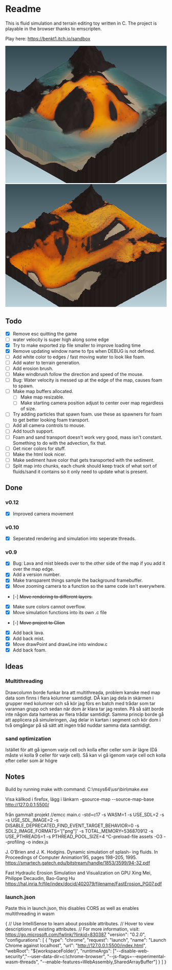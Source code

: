 # Readme

This is fluid simulation and terrain editing toy written in C.
The project is playable in the browser thanks to emscripten.

Play here: <https://benkt1.itch.io/sandbox>

![lava and water](versions/media/Screenshot_2024-03-30_224156.png)
![lava](versions/media/Screenshot_2024-03-26_224435.png)

## Todo

- [x] Remove esc quitting the game
- [ ] water velocity is super high along some edge
- [x] Try to make exported zip file smaller to improve loading time
- [x] Remove updating window name to fps when DEBUG is not defined.
- [ ] Add white color to edges / fast moving water to look like foam.
- [ ] Add water to terrain generation.
- [ ] Add erosion brush.
- [ ] Make windbrush follow the direction and speed of the mouse.
- [ ] Bug: Water velocity is messed up at the edge of the map, causes foam to spawn.
- [ ] Make map buffers allocated.
  - [ ] Make map resizable.
  - [ ] Make starting camera position adjust to center over map regardless of size.
- [ ] Try adding particles that spawn foam. use these as spawners for foam to get better looking foam transport.
- [ ] Add all camera controls to mouse.
- [ ] Add touch support.
- [ ] Foam and sand transport doesn't work very good, mass isn't constant. Something to do with the advection, fix that.
- [ ] Get nicer colors for stuff.
- [ ] Make the html look nicer.
- [ ] Make sediment have color that gets transported with the sediment.
- [ ] Split map into chunks, each chunk should keep track of what sort of fluids/sand it contains so it only need to update what is present.

## Done

### v0.12

- [x] Improved camera movement

### v0.10

- [x] Seperated rendering and simulation into seperate threads.

### v0.9

- [x] Bug: Lava and mist bleeds over to the other side of the map if you add it over the map edge.
- [x] Add a version number.
- [x] Make transparent things sample the background framebuffer.
- [x] Move zooming camera to a function so the same code isn't everywhere.
- [-] ~~Move rendering to different layers.~~
- [x] Make sure colors cannot overflow.
- [x] Move simulation functions into its own .c file
- [-] ~~Move project to Clion~~
- [x] Add back lava.
- [x] Add back mist.
- [x] Move drawPoint and drawLine into window.c
- [x] Add back foam.

## Ideas

### Multithreading

Drawcolumn borde funkar bra att multithreada, problem kanske med map data som finns i flera kolumner samtidigt. DÅ kan jag dela in skärmen i grupper med kolumner och så kör jag förs en batch med trådar som tar varannan grupp och sedan när dom är klara tar jag resten. På så sätt borde inte någon data hanteras av flera trådar samtidigt.
Samma princip borde gå att applicera på simuleringen, Jag delar in kartan i segment och kör dom i två omgångar på så sätt att ingen tråd nuddar samma data samtidigt.

### sand optimization

Istället för att gå igenom varje cell och kolla efter celler som är lägre (Då måste vi kolla 9 celler för varje cell). Så kan vi gå igenom varje cell och kolla efter celler som är högre

## Notes

Build by running make with command:
C:\msys64\usr\bin\make.exe

Visa källkod i firefox, lägg i länkarn
-gsource-map --source-map-base <http://127.0.0.1:5500/>

från gammalt projekt
//emcc main.c -std=c17 -s WASM=1 -s USE_SDL=2 -s -s USE_SDL_IMAGE=2 -s DISABLE_DEPRECATED_FIND_EVENT_TARGET_BEHAVIOR=0 -s SDL2_IMAGE_FORMATS='["png"]' -s TOTAL_MEMORY=536870912 -s USE_PTHREADS=1 -s PTHREAD_POOL_SIZE=4 ^C-preload-file assets -O3 --profiling -o index.js

J. O’Brien and J. K. Hodgins. Dynamic simulation of splash-
ing fluids. In Proceedings of Computer Animation’95, pages
198–205, 1995.
<https://smartech.gatech.edu/bitstream/handle/1853/3599/94-32.pdf>

Fast Hydraulic Erosion Simulation and Visualization on
GPU
Xing Mei, Philippe Decaudin, Bao-Gang Hu
<https://hal.inria.fr/file/index/docid/402079/filename/FastErosion_PG07.pdf>

### launch.json

Paste this in launch.json, this disables CORS as well as enables multithreading in wasm

{
    // Use IntelliSense to learn about possible attributes.
    // Hover to view descriptions of existing attributes.
    // For more information, visit: <https://go.microsoft.com/fwlink/?linkid=830387>
    "version": "0.2.0",
    "configurations": [
        {
            "type": "chrome",
            "request": "launch",
            "name": "Launch Chrome against localhost",
            "url": "http://127.0.0.1:5500/index.html",
            "webRoot": "${workspaceFolder}",
            "runtimeArgs": ["--disable-web-security","--user-data-dir=c:\\chrome-browser", "--js-flags=--experimental-wasm-threads", "--enable-features=WebAssembly,SharedArrayBuffer"]
        }
    ]
}
